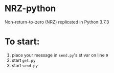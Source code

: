 # NRZ-python
Non-return-to-zero (NRZ) replicated in Python 3.7.3

# To start:
1. place your message in `send.py`'s st var on line `9`
2. start `get.py`
3. start `send.py`
